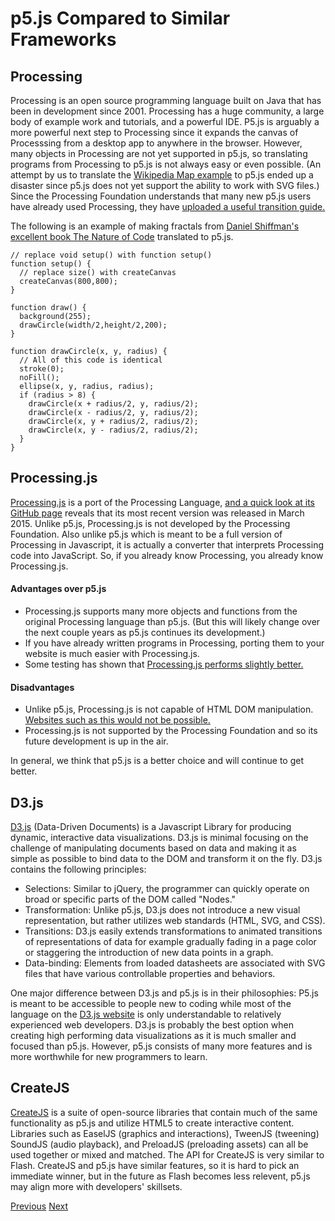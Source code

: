# p5.js Compared to Similar Frameworks

## Processing

Processing is an open source programming language built on Java that has been in development since 2001. Processing has a huge community, a large body of example work and tutorials, and a powerful IDE. P5.js is arguably a more powerful next step to Processing since it expands the canvas of Processsing from a desktop app to anywhere in the browser. However, many objects in Processing are not yet supported in p5.js, so translating programs from Processing to p5.js is not always easy or even possible. (An attempt by us to translate the [Wikipedia Map example](https://en.wikipedia.org/wiki/Processing_(programming_language)) to p5.js ended up a disaster since p5.js does not yet support the ability to work with SVG files.) Since the Processing Foundation understands that many new p5.js users have already used Processing, they have [uploaded a useful transition guide.](https://github.com/processing/p5.js/wiki/Processing-transition)

The following is an example of making fractals from [Daniel Shiffman's excellent book The Nature of Code](http://natureofcode.com/book/chapter-8-fractals/) translated to p5.js.

```
// replace void setup() with function setup()
function setup() {
  // replace size() with createCanvas
  createCanvas(800,800); 
}
 
function draw() {
  background(255);
  drawCircle(width/2,height/2,200);
}
 
function drawCircle(x, y, radius) {
  // All of this code is identical
  stroke(0);
  noFill();
  ellipse(x, y, radius, radius);
  if (radius > 8) {
    drawCircle(x + radius/2, y, radius/2);
    drawCircle(x - radius/2, y, radius/2);
    drawCircle(x, y + radius/2, radius/2);
    drawCircle(x, y - radius/2, radius/2);
  }
}
```

## Processing.js

[Processing.js]((http://processingjs.org) ) is a port of the Processing Language, [and a quick look at its GitHub page](https://github.com/processing-js/processing-js/) reveals that its most recent version was released in March 2015. Unlike p5.js, Processing.js is not developed by the Processing Foundation. Also unlike p5.js which is meant to be a full version of Processing in Javascript, it is actually a converter that interprets Processing code into JavaScript. So, if you already know Processing, you already know Processing.js.

#### Advantages over p5.js

* Processing.js supports many more objects and functions from the original Processing language than p5.js. (But this will likely change over the next couple years as p5.js continues its development.)
* If you have already written programs in Processing, porting them to your website is much easier with Processing.js.
* Some testing has shown that [Processing.js performs slightly better.](http://www.sitepoint.com/processing-js-vs-p5-js-whats-difference/)

#### Disadvantages

* Unlike p5.js, Processing.js is not capable of HTML DOM manipulation. [Websites such as this would not be possible.](http://p5play.molleindustria.org)
* Processing.js is not supported by the Processing Foundation and so its future development is up in the air.

In general, we think that p5.js is a better choice and will continue to get better.

## D3.js

[D3.js](http://d3js.org) (Data-Driven Documents) is a Javascript Library for producing dynamic, interactive data visualizations. D3.js is minimal focusing on the challenge of manipulating documents based on data and making it as simple as possible to bind data to the DOM and transform it on the fly. D3.js contains the following principles:
* Selections: Similar to jQuery, the programmer can quickly operate on broad or specific parts of the DOM called "Nodes."
* Transformation: Unlike p5.js, D3.js does not introduce a new visual representation, but rather utilizes web standards (HTML, SVG, and CSS).
* Transitions: D3.js easily extends transformations to animated transitions of representations of data for example gradually fading in a page color or staggering the introduction of new data points in a graph.
* Data-binding: Elements from loaded datasheets are associated with SVG files that have various controllable properties and behaviors.

One major difference between D3.js and p5.js is in their philosophies: P5.js is meant to be accessible to people new to coding while most of the language on the [D3.js website](http://d3js.org) is only understandable to relatively experienced web developers. D3.js is probably the best option when creating high performing data visualizations as it is much smaller and focused than p5.js. However, p5.js consists of many more features and is more worthwhile for new programmers to learn.

## CreateJS

[CreateJS](http://www.createjs.com) is a suite of open-source libraries that contain much of the same functionality as p5.js  and utilize HTML5 to create interactive content. Libraries such as EaselJS (graphics and interactions), TweenJS (tweening) SoundJS (audio playback), and PreloadJS (preloading assets) can all be used together or mixed and matched. The API for CreateJS is very similar to Flash. CreateJS and p5.js have similar features, so it is hard to pick an immediate winner, but in the future as Flash becomes less relevent, p5.js may align more with developers' skillsets. 

[Previous](https://github.com/rabin2360/Presentation3/blob/master/p5Addons.md) [Next](https://github.com/rabin2360/Presentation3/blob/master/Conclusion.md)
